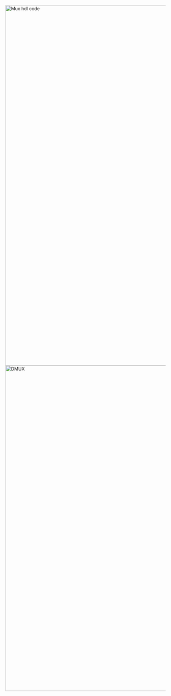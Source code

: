 <img width="1132" alt="Mux hdl code" src="https://github.com/mugilankani/nand2tetrisProject-1.3/assets/110448011/ea6f3d21-395d-472e-ad42-82d42b4aa785">
<img width="1023" alt="DMUX" src="https://github.com/mugilankani/nand2tetrisProject-1.3/assets/110448011/908f7abd-65b9-4e2f-b4b4-49e7896e99ce">
